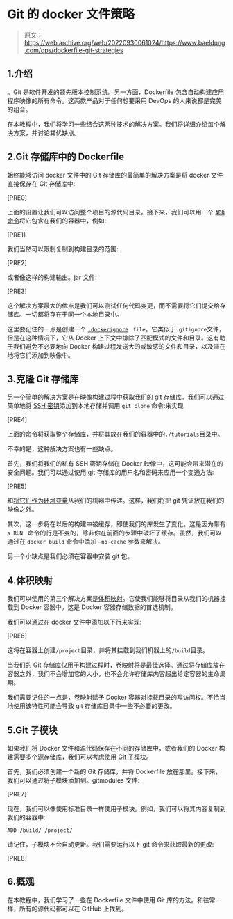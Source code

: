 # Git 的 docker 文件策略

> 原文：<https://web.archive.org/web/20220930061024/https://www.baeldung.com/ops/dockerfile-git-strategies>

## 1.介绍

。Git 是软件开发的领先版本控制系统。另一方面，Dockerfile 包含自动构建应用程序映像的所有命令。这两款产品对于任何想要采用 DevOps 的人来说都是完美的组合。

在本教程中，我们将学习一些结合这两种技术的解决方案。我们将详细介绍每个解决方案，并讨论其优缺点。

## 2.Git 存储库中的 Dockerfile

始终能够访问 docker 文件中的 Git 存储库的最简单的解决方案是将 docker 文件直接保存在 Git 存储库中:

[PRE0]

上面的设置让我们可以访问整个项目的源代码目录。接下来，我们可以用一个 [`ADD`命令](/web/20220727020703/https://www.baeldung.com/ops/docker-copy-add)将它包含在我们的容器中，例如:

[PRE1]

我们当然可以限制复制到构建目录的范围:

[PRE2]

或者像这样的构建输出。jar 文件:

[PRE3]

这个解决方案最大的优点是我们可以测试任何代码变更，而不需要将它们提交给存储库。一切都将存在于同一个本地目录中。

这里要记住的一点是创建一个 [`.dockerignore`](https://web.archive.org/web/20220727020703/https://docs.docker.com/engine/reference/builder/#dockerignore-file) ` file`。它类似于`.gitignore`文件，但是在这种情况下，它从 Docker 上下文中排除了匹配模式的文件和目录。这有助于我们避免不必要地向 Docker 构建过程发送大的或敏感的文件和目录，以及潜在地将它们添加到映像中。

## 3.克隆 Git 存储库

另一个简单的解决方案是在映像构建过程中获取我们的 git 存储库。我们可以通过简单地将 [SSH 密钥](/web/20220727020703/https://www.baeldung.com/linux/generating-ssh-keys-in-linux)添加到本地存储并调用 `git clone` 命令:来实现

[PRE4]

上面的命令将获取整个存储库，并将其放在我们的容器中的`./tutorials`目录中。

不幸的是，这种解决方案也有一些缺点。

首先，我们将我们的私有 SSH 密钥存储在 Docker 映像中，这可能会带来潜在的安全问题。我们可以通过使用 git 存储库的用户名和密码来应用一个变通方法:

[PRE5]

和[将它们作为环境变量](/web/20220727020703/https://www.baeldung.com/ops/docker-container-environment-variables)从我们的机器中传递。这样，我们将把 git 凭证放在我们的映像之外。

其次，这一步将在以后的构建中被缓存，即使我们的库发生了变化。这是因为带有 `a RUN ` 命令的行是不变的，除非你在前面的步骤中破坏了缓存。虽然，我们可以通过在 `docker build` 命令中添加 `–no-cache` 参数来解决。

另一个小缺点是我们必须在容器中安装 git 包。

## 4.体积映射

我们可以使用的第三个解决方案是[体积映射](/web/20220727020703/https://www.baeldung.com/ops/docker-volumes)。它使我们能够将目录从我们的机器挂载到 Docker 容器中。这是 Docker 容器存储数据的首选机制。

我们可以通过在 docker 文件中添加以下行来实现:

[PRE6]

这将在容器上创建`/project`目录，并将其挂载到我们机器上的`/build`目录。

当我们的 Git 存储库仅用于构建过程时，卷映射将是最佳选择。通过将存储库放在容器之外，我们不会增加它的大小，也不会允许存储库内容超出给定容器的生命周期。

我们需要记住的一点是，卷映射赋予 Docker 容器对挂载目录的写访问权。不恰当地使用该特性可能会导致 git 存储库目录中一些不必要的更改。

## 5.Git 子模块

如果我们将 Docker 文件和源代码保存在不同的存储库中，或者我们的 Docker 构建需要多个源存储库，我们可以考虑使用 [Git 子模块](https://web.archive.org/web/20220727020703/https://git-scm.com/book/en/v2/Git-Tools-Submodules)。

首先，我们必须创建一个新的 Git 存储库，并将 Dockerfile 放在那里。接下来，我们可以通过将子模块添加到。gitmodules 文件:

[PRE7]

现在，我们可以像使用标准目录一样使用子模块。例如，我们可以将其内容复制到我们的容器中:

`ADD /build/ /project/`

请记住，子模块不会自动更新。我们需要运行以下 git 命令来获取最新的更改:

[PRE8]

## 6.概观

在本教程中，我们学习了一些在 Dockerfile 文件中使用 Git 库的方法。和往常一样，所有的源代码都可以在 GitHub 上找到。